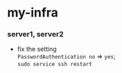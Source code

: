 # my-infra

### server1, server2
- fix the setting  
`PasswordAuthentication no` => `yes`;  
`sudo service ssh restart`
